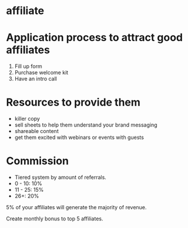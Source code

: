 # affiliate

# Application process to attract good affiliates

1. Fill up form
2. Purchase welcome kit
3. Have an intro call

# Resources to provide them

- killer copy
- sell sheets to help them understand your brand messaging
- shareable content
- get them excited with webinars or events with guests

# Commission

- Tiered system by amount of referrals.
- 0 - 10: 10%
- 11 - 25: 15%
- 26+: 20%

5% of your affiliates will generate the majority of revenue.

Create monthly bonus to top 5 affiliates.

